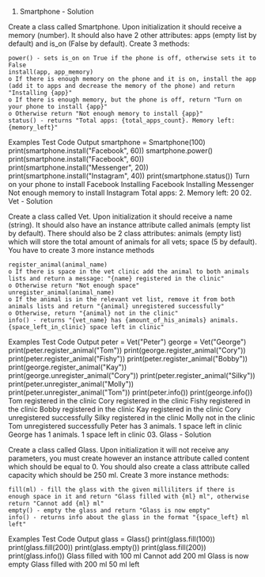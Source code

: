 01. Smartphone - Solution

Create a class called Smartphone. Upon initialization it should receive a memory (number). It should also have 2 other attributes: apps (empty list by default) and is_on (False by default). Create 3 methods:

    power() - sets is_on on True if the phone is off, otherwise sets it to False
    install(app, app_memory)
    o If there is enough memory on the phone and it is on, install the app (add it to apps and decrease the memory of the phone) and return "Installing {app}"
    o If there is enough memory, but the phone is off, return "Turn on your phone to install {app}"
    o Otherwise return "Not enough memory to install {app}"
    status() - returns "Total apps: {total_apps_count}. Memory left: {memory_left}"

Examples
Test Code 	Output
smartphone = Smartphone(100)
print(smartphone.install("Facebook", 60))
smartphone.power()
print(smartphone.install("Facebook", 60))
print(smartphone.install("Messenger", 20))
print(smartphone.install("Instagram", 40))
print(smartphone.status()) 	Turn on your phone to install Facebook
Installing Facebook
Installing Messenger
Not enough memory to install Instagram
Total apps: 2. Memory left: 20
02. Vet - Solution

Create a class called Vet. Upon initialization it should receive a name (string). It should also have an instance attribute called animals (empty list by default). There should also be 2 class attributes: animals (empty list) which will store the total amount of animals for all vets; space (5 by default). You have to create 3 more instance methods

    register_animal(animal_name)
    o If there is space in the vet clinic add the animal to both animals lists and return a message: "{name} registered in the clinic"
    o Otherwise return "Not enough space"
    unregister_animal(animal_name)
    o If the animal is in the relevant vet list, remove it from both animals lists and return "{animal} unregistered successfully"
    o Otherwise, return "{animal} not in the clinic"
    info() - returns "{vet_name} has {amount_of_his_animals} animals. {space_left_in_clinic} space left in clinic"

Examples
Test Code 	Output
peter = Vet("Peter")
george = Vet("George")
print(peter.register_animal("Tom"))
print(george.register_animal("Cory"))
print(peter.register_animal("Fishy"))
print(peter.register_animal("Bobby"))
print(george.register_animal("Kay"))
print(george.unregister_animal("Cory"))
print(peter.register_animal("Silky"))
print(peter.unregister_animal("Molly"))
print(peter.unregister_animal("Tom"))
print(peter.info())
print(george.info()) 	Tom registered in the clinic
Cory registered in the clinic
Fishy registered in the clinic
Bobby registered in the clinic
Kay registered in the clinic
Cory unregistered successfully
Silky registered in the clinic
Molly not in the clinic
Tom unregistered successfully
Peter has 3 animals. 1 space left in clinic
George has 1 animals. 1 space left in clinic
03. Glass - Solution

Create a class called Glass. Upon initialization it will not receive any parameters, you must create however an instance attribute called content which should be equal to 0. You should also create a class attribute called capacity which should be 250 ml. Create 3 more instance methods:

    fill(ml) - fill the glass with the given milliliters if there is enough space in it and return "Glass filled with {ml} ml", otherwise return "Cannot add {ml} ml"
    empty() - empty the glass and return "Glass is now empty"
    info() - returns info about the glass in the format "{space_left} ml left"

Examples
Test Code 	Output
glass = Glass()
print(glass.fill(100))
print(glass.fill(200))
print(glass.empty())
print(glass.fill(200))
print(glass.info()) 	Glass filled with 100 ml
Cannot add 200 ml
Glass is now empty
Glass filled with 200 ml
50 ml left
